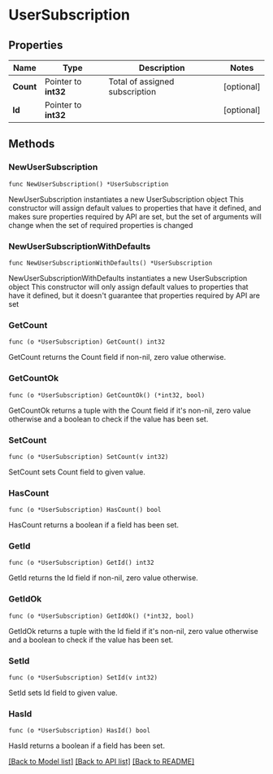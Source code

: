 # UserSubscription

## Properties

Name | Type | Description | Notes
------------ | ------------- | ------------- | -------------
**Count** | Pointer to **int32** | Total of assigned subscription | [optional]
**Id** | Pointer to **int32** |  | [optional]

## Methods

### NewUserSubscription

`func NewUserSubscription() *UserSubscription`

NewUserSubscription instantiates a new UserSubscription object
This constructor will assign default values to properties that have it defined,
and makes sure properties required by API are set, but the set of arguments
will change when the set of required properties is changed

### NewUserSubscriptionWithDefaults

`func NewUserSubscriptionWithDefaults() *UserSubscription`

NewUserSubscriptionWithDefaults instantiates a new UserSubscription object
This constructor will only assign default values to properties that have it defined,
but it doesn't guarantee that properties required by API are set

### GetCount

`func (o *UserSubscription) GetCount() int32`

GetCount returns the Count field if non-nil, zero value otherwise.

### GetCountOk

`func (o *UserSubscription) GetCountOk() (*int32, bool)`

GetCountOk returns a tuple with the Count field if it's non-nil, zero value otherwise
and a boolean to check if the value has been set.

### SetCount

`func (o *UserSubscription) SetCount(v int32)`

SetCount sets Count field to given value.

### HasCount

`func (o *UserSubscription) HasCount() bool`

HasCount returns a boolean if a field has been set.

### GetId

`func (o *UserSubscription) GetId() int32`

GetId returns the Id field if non-nil, zero value otherwise.

### GetIdOk

`func (o *UserSubscription) GetIdOk() (*int32, bool)`

GetIdOk returns a tuple with the Id field if it's non-nil, zero value otherwise
and a boolean to check if the value has been set.

### SetId

`func (o *UserSubscription) SetId(v int32)`

SetId sets Id field to given value.

### HasId

`func (o *UserSubscription) HasId() bool`

HasId returns a boolean if a field has been set.

[[Back to Model list]](../README.md#documentation-for-models) [[Back to API list]](../README.md#documentation-for-api-endpoints) [[Back to README]](../README.md)
